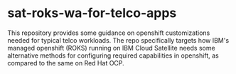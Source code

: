 # sat-roks-wa-for-telco-apps
This repository provides some guidance on openshift customizations needed for typical telco workloads. The repo specifically targets how IBM's managed openshift (ROKS) running on IBM Cloud Satellite needs some alternative methods for configuring required capabilities in openshift, as compared to the same on Red Hat OCP.
